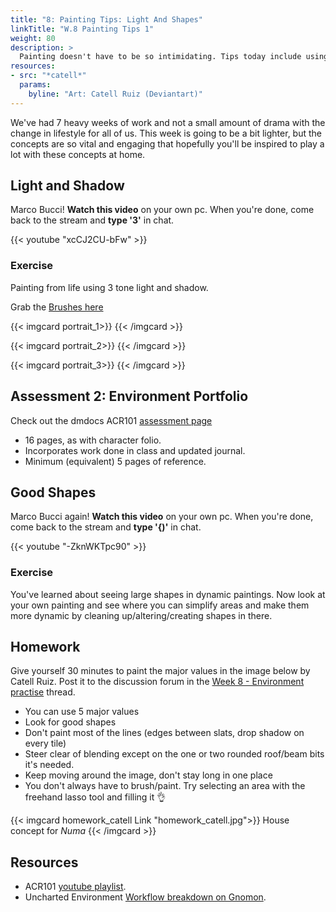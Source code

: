 ```yaml
---
title: "8: Painting Tips: Light And Shapes"
linkTitle: "W.8 Painting Tips 1"
weight: 80
description: >
  Painting doesn't have to be so intimidating. Tips today include using simple tones to maximum effect, and knowing how certain "good" aka dynamic shapes can make paintings more engaging. Also: Assessment 2.
resources:
- src: "*catell*"
  params:
    byline: "Art: Catell Ruiz (Deviantart)"
---
```


We've had 7 heavy weeks of work and not a small amount of drama with the change in lifestyle for all of us. This week is going to be a bit lighter, but the concepts are so vital and engaging that hopefully you'll be inspired to play a lot with these concepts at home.

## Light and Shadow

Marco Bucci! **Watch this video** on your own pc. When you're done, come back to the stream and **type '3'** in chat.

{{< youtube "xcCJ2CU-bFw" >}}

### Exercise

Painting from life using 3 tone light and shadow. 

Grab the [Brushes here](week8_exercise_brushes.abr)

{{< imgcard portrait_1>}}
{{< /imgcard >}}

{{< imgcard portrait_2>}}
{{< /imgcard >}}

{{< imgcard portrait_3>}}
{{< /imgcard >}}


## Assessment 2: Environment Portfolio

Check out the dmdocs ACR101 [assessment page](../assessments/#assessment-2-environment-portfolio)

* 16 pages, as with character folio.
* Incorporates work done in class and updated journal.
* Minimum (equivalent) 5 pages of reference.
  
## Good Shapes

Marco Bucci again! **Watch this video** on your own pc. When you're done, come back to the stream and **type '{)'** in chat.

{{< youtube "-ZknWKTpc90" >}}

### Exercise

You've learned about seeing large shapes in dynamic paintings. Now look at your own painting and see where you can simplify areas and make them more dynamic by cleaning up/altering/creating shapes in there. 

## Homework

Give yourself 30 minutes to paint the major values in the image below by Catell Ruiz. Post it to the discussion forum in the [Week 8 - Environment practise](https://laureate-au.blackboard.com/webapps/discussionboard/do/message?action=list_messages&course_id=_83802_1&nav=discussion_board_entry&conf_id=_133410_1&forum_id=_805305_1&message_id=_2024923_1) thread. 

* You can use 5 major values
* Look for good shapes
* Don't paint most of the lines (edges between slats, drop shadow on every tile)
* Steer clear of blending except on the one or two rounded roof/beam bits it's needed. 
* Keep moving around the image, don't stay long in one place
* You don't always have to brush/paint. Try selecting an area with the freehand lasso tool and filling it 👌


{{< imgcard homework_catell Link "homework_catell.jpg">}}
House concept for <i>Numa</i>
{{< /imgcard >}}

## Resources

* ACR101 [youtube playlist](https://www.youtube.com/playlist?list=PLfWza-ietxyyBRsQdwrhGV7ymiKaGwbpz).
* Uncharted Environment [Workflow breakdown on Gnomon](https://www.gnomon.edu/blog/discover-naughty-dog-s-environment-art-workflow-for-uncharted-4).


